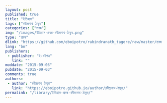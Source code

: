 ```yaml
---
layout: post
published: true
title: "ইতিহাস"
tags: ["রবীন্দ্রনাথ ঠাকুর"]
categories: ["প্রবন্ধ"]
img: "/images/ইতিহাস-প্রবন্ধ-রবীন্দ্রনাথ-ঠাকুর.png"
type: "প্রবন্ধ"
dlink: "https://github.com/eboipotro/rabindranath_tagore/raw/master/প্রবন্ধ/ইতিহাস.epub"
lang: "bn"
publishers: 
 - publisher: "ই-বইপত্র"
   link: ""
moddate: "2015-09-03"
pubdate: "2015-09-03"
comments: true
authors: 
 - author: "রবীন্দ্রনাথ ঠাকুর"
   link: "https://eboipotro.github.io/author/রবীন্দ্রনাথ-ঠাকুর/"
permalink: "/library/ইতিহাস-প্রবন্ধ-রবীন্দ্রনাথ-ঠাকুর/"
---
```

